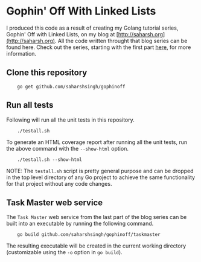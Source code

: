 # Gophin' Off With Linked Lists

I produced this code as a result of creating my Golang tutorial series, Gophin' Off with Linked Lists, on my blog at [http://saharsh.org](http://saharsh.org). All the code written throught that blog series can be found here. Check out the series, starting with the first part [here](http://saharsh.org/2019/01/08/gophin-off-with-linked-lists-part-6/), for more information.

## Clone this repository

        go get github.com/saharshsingh/gophinoff

## Run all tests

Following will run all the unit tests in this repository.

        ./testall.sh

To generate an HTML coverage report after running all the unit tests, run the above command with the `--show-html` option.

        ./testall.sh --show-html

NOTE: The `testall.sh` script is pretty general purpose and can be dropped in the top level directory of any Go project to achieve the same functionality for that project without any code changes.

## Task Master web service

The `Task Master` web service from the last part of the blog series can be built into an executable by running the following command.

        go build github.com/saharshsingh/gophinoff/taskmaster

The resulting executable will be created in the current working directory (customizable using the `-o` option in `go build`).
